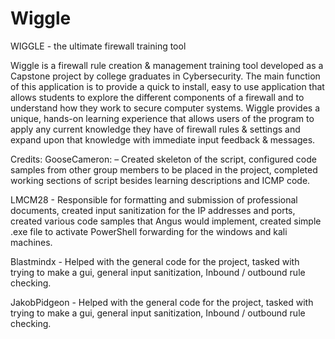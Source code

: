 # Wiggle
WIGGLE - the ultimate firewall training tool

Wiggle is a firewall rule creation & management training tool developed as a Capstone project by college graduates in Cybersecurity.
The main function of this application is to provide a quick to install, easy to use application that allows students to explore the different components of a firewall and to understand how they work to secure computer systems. 
Wiggle provides a unique, hands-on learning experience that allows users of the program to apply any current knowledge they have of firewall rules & settings and expand upon that knowledge with immediate input feedback & messages.






Credits:
GooseCameron: – Created skeleton of the script, configured code samples from other group members to be placed in the project, completed working sections of script besides learning descriptions and ICMP code.

LMCM28 - Responsible for formatting and submission of professional documents, created input sanitization for the IP addresses and ports, created various code samples that Angus would implement, created simple .exe file to activate PowerShell forwarding for the windows and kali machines.

Blastmindx - Helped with the general code for the project, tasked with trying to make a gui, general input sanitization, Inbound / outbound rule checking.

JakobPidgeon - Helped with the general code for the project, tasked with trying to make a gui, general input sanitization, Inbound / outbound rule checking.
